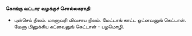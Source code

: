 **கொங்கு வட்டார வழக்குச் சொல்லகராதி**
- புன்செய் நிலம். மானாவரி விவசாய நிலம். மேட்டாங் காட்ட ஓட்னவனுங் கெட்டான். மேனா மினுக்கிய கட்னவனுங் கெட்டான் - பழமொழி.

